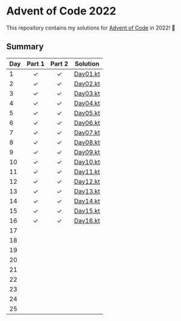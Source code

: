 # Advent of Code 2022

This repository contains my solutions for [Advent of Code](https://adventofcode.com/) in 2022! 🎄

## Summary

| Day | Part 1 | Part 2 | Solution                                   |
|-----|:------:|:------:|--------------------------------------------|
| 1   |   ✓    |   ✓    | [Day01.kt](src/main/kotlin/day01/Day01.kt) |
| 2   |   ✓    |   ✓    | [Day02.kt](src/main/kotlin/day02/Day02.kt) |
| 3   |   ✓    |   ✓    | [Day03.kt](src/main/kotlin/day03/Day03.kt) |
| 4   |   ✓    |   ✓    | [Day04.kt](src/main/kotlin/day04/Day04.kt) |
| 5   |   ✓    |   ✓    | [Day05.kt](src/main/kotlin/day05/Day05.kt) |
| 6   |   ✓    |   ✓    | [Day06.kt](src/main/kotlin/day06/Day06.kt) |
| 7   |   ✓    |   ✓    | [Day07.kt](src/main/kotlin/day07/Day07.kt) |
| 8   |   ✓    |   ✓    | [Day08.kt](src/main/kotlin/day08/Day08.kt) |
| 9   |   ✓    |   ✓    | [Day09.kt](src/main/kotlin/day09/Day09.kt) |
| 10  |   ✓    |   ✓    | [Day10.kt](src/main/kotlin/day10/Day10.kt) |
| 11  |   ✓    |   ✓    | [Day11.kt](src/main/kotlin/day11/Day11.kt) |
| 12  |   ✓    |   ✓    | [Day12.kt](src/main/kotlin/day12/Day12.kt) |
| 13  |   ✓    |   ✓    | [Day13.kt](src/main/kotlin/day13/Day13.kt) |
| 14  |   ✓    |   ✓    | [Day14.kt](src/main/kotlin/day14/Day14.kt) |
| 15  |   ✓    |   ✓    | [Day15.kt](src/main/kotlin/day15/Day15.kt) |
| 16  |   ✓    |   ✓    | [Day16.kt](src/main/kotlin/day16/Day16.kt) |
| 17  |        |        |                                            |
| 18  |        |        |                                            |
| 19  |        |        |                                            |
| 20  |        |        |                                            |
| 21  |        |        |                                            |
| 22  |        |        |                                            |
| 23  |        |        |                                            |
| 24  |        |        |                                            |
| 25  |        |        |                                            |
